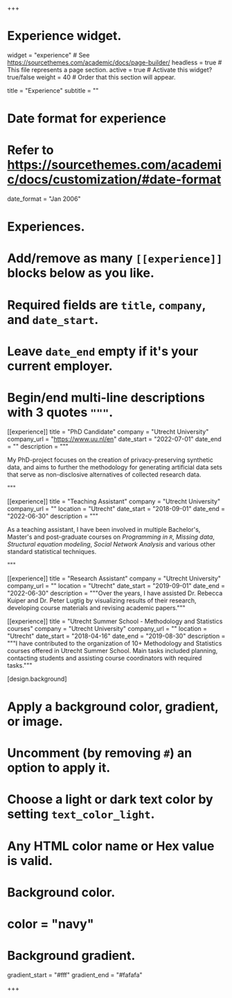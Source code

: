 +++
# Experience widget.
widget = "experience"  # See https://sourcethemes.com/academic/docs/page-builder/
headless = true  # This file represents a page section.
active = true  # Activate this widget? true/false
weight = 40  # Order that this section will appear.

title = "Experience"
subtitle = ""

# Date format for experience
#   Refer to https://sourcethemes.com/academic/docs/customization/#date-format
date_format = "Jan 2006"

# Experiences.
#   Add/remove as many `[[experience]]` blocks below as you like.
#   Required fields are `title`, `company`, and `date_start`.
#   Leave `date_end` empty if it's your current employer.
#   Begin/end multi-line descriptions with 3 quotes `"""`.
[[experience]]
  title = "PhD Candidate"
  company = "Utrecht University"
  company_url = "https://www.uu.nl/en"
  date_start = "2022-07-01"
  date_end = ""
  description = """
  
  My PhD-project focuses on the creation of privacy-preserving synthetic data, and aims to further the methodology for generating artificial data sets that serve as non-disclosive alternatives of collected research data. 
  
  """

[[experience]]
  title = "Teaching Assistant"
  company = "Utrecht University"
  company_url = ""
  location = "Utrecht"
  date_start = "2018-09-01"
  date_end = "2022-06-30"
  description = """
  
  As a teaching assistant, I have been involved in multiple Bachelor's, Master's and post-graduate courses on *Programming in `R`*, *Missing data*, *Structural equation modeling*, *Social Network Analysis* and various other standard statistical techniques.
  
  """

[[experience]]
  title = "Research Assistant"
  company = "Utrecht University"
  company_url = ""
  location = "Utrecht"
  date_start = "2019-09-01"
  date_end = "2022-06-30"
  description = """Over the years, I have assisted Dr. Rebecca Kuiper and Dr. Peter Lugtig by visualizing results of their research, developing course materials and revising academic papers."""
  
[[experience]]
  title = "Utrecht Summer School - Methodology and Statistics courses"
  company = "Utrecht University"
  company_url = ""
  location = "Utrecht"
  date_start = "2018-04-16"
  date_end = "2019-08-30"
  description = """I have contributed to the organization of 10+ Methodology and Statistics courses offered in Utrecht Summer School. Main tasks included planning, contacting students and assisting course coordinators with required tasks."""
  
[design.background]
  # Apply a background color, gradient, or image.
  #   Uncomment (by removing `#`) an option to apply it.
  #   Choose a light or dark text color by setting `text_color_light`.
  #   Any HTML color name or Hex value is valid.

  # Background color.
  # color = "navy"
  
  # Background gradient.
  gradient_start = "#fff"
  gradient_end = "#fafafa"

+++
